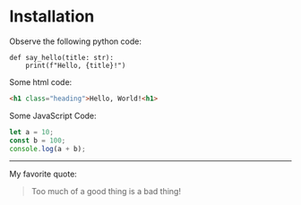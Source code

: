 # Installation

Observe the following python code:

```python3
def say_hello(title: str):
    print(f"Hello, {title}!")
```

Some html code: 

```html
<h1 class="heading">Hello, World!<h1>
```

Some JavaScript Code:

```javascript
let a = 10;
const b = 100;
console.log(a + b);
```

--------------------------

My favorite quote:

> Too much of a good thing is a bad thing!
